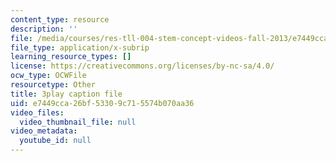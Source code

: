 ```yaml
---
content_type: resource
description: ''
file: /media/courses/res-tll-004-stem-concept-videos-fall-2013/e7449cca26bf53309c715574b070aa36_3gxNrc_EEN8.vtt
file_type: application/x-subrip
learning_resource_types: []
license: https://creativecommons.org/licenses/by-nc-sa/4.0/
ocw_type: OCWFile
resourcetype: Other
title: 3play caption file
uid: e7449cca-26bf-5330-9c71-5574b070aa36
video_files:
  video_thumbnail_file: null
video_metadata:
  youtube_id: null
---
```

